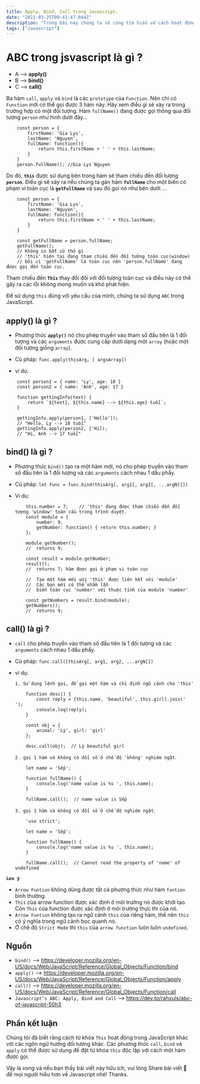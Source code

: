 ```yaml
---
title: Apply, Bind, Call trong Javascript.
date: "2021-03-25T09:41:47.044Z"
description: "Trong bài này chúng ta sẽ cùng tìm hiểu về cách hoạt động của 'Apply', 'Bind', 'Call' trong javascript."
tags: ["Javascript"]
---
```


# ABC trong jsvascript là gì ?

- A --> **apply()**
- B --> **bind()**
- C --> **call()**

Ba hàm `call`, `apply` và `bind` là các `prototype` của `Function`. Nên chỉ có `Function` mới có thể gọi được 3 hàm này. Hãy xem điều gì sẽ xảy ra trong trường hợp có một đối tượng. Hàm `fullName()` đang được gọi thông qua đối tượng `person` như hình dưới đây...

```
    const person = {
        firstName: 'Gia Lys',
        lastName: 'Nguyen',
        fullName: function(){
            return this.firstName + ' ' + this.lastName;
        }
    }
    person.fullName(); //Gia Lys Nguyen
```

Do đó, **`this`** được sử dụng bên trong hàm sẽ tham chiếu đến đối tượng **`person`**. Điều gì sẽ xảy ra nếu chúng ta gán hàm **`fullName`** cho một biến có phạm vi toàn cục là **`getFullName`** và sau đó gọi nó như bên dưới ...

```
    const person = {
        firstName: 'Gia Lys',
        lastName: 'Nguyen',
        fullName: function(){
            return this.firstName + ' ' + this.lastName;
        }
    }

    const getFullName = person.fullName; 
    getFullName(); 
    // Không in bất cứ thứ gì
    // 'this' hiện tại đang tham chiếu đến đối tưởng toàn cục(window)
    // bởi vì 'getFullName' là toàn cục nên 'person.fullName' đang được gọi đến toàn cục.
```

Tham chiếu đến **`This`** thay đổi đối với đối tượng toàn cục và điều này có thể gây ra các lỗi không mong muốn và khó phát hiện.

Để sử dụng `this` đúng với yêu cầu của mình, chúng ta sử dụng `ABC` trong JavaScript.

## apply() là gì ?
- Phương thức **`apply()`** nó cho phép truyền vào tham số đầu tiên là 1 đối tượng và các `arguments` được cung cấp dưới dạng một `array` (hoặc một đối tượng giống `array`).

- Cú pháp: ```func.apply(thisArg, [ argsArray])```

- ví dụ:
```
    const person1 = { name: 'Ly', age: 18 }
    const person2 = { name: 'Anh', age: 17 }

    function gettingInfo(text) {
        return `${text}, ${this.name} --> ${this.age} tuổi`;
    }

    gettingInfo.apply(person1, ['Hello']);
    // "Hello, Ly --> 18 tuổi"
    gettingInfo.apply(person2, ['Hi]);
    // "Hi, Anh --> 17 tuổi"
```


## bind() là gì ?

- Phương thức `bind()` tạo ra một hàm mới, nó cho phép truyền vào tham số đầu tiên là 1 đối tượng và các `arguments` cách nhau 1 dấu phẩy.

- Cú pháp: ```let Func = func.bind(thisArg[, arg1[, arg2[, ...argN]]])```

- Ví dụ:
    ```
        this.number = 7;    // 'this' đang được tham chiếu đến đối tượng 'window' toàn cầu trong trình duyệt.
        const module = {
            number: 9,
            getNumber: function() { return this.number; }
        };

        module.getNumber();
        //  returns 9;

        const result = module.getNumber;
        result();
        //  returns 7; hàm được gọi ở phạm vi toàn cục

        //  Tạo một hàm mới với 'this' được liên kết với 'module'
        //  Các bạn mới có thể nhầm lẫn
        //  biến toàn cục 'number' với thuộc tính của module 'number'

        const getNumbers = result.bind(module);
        getNumbers();
        //  returns 9;
    ```


## call() là gì ?
- `call` cho phép truyền vào tham số đầu tiên là 1 đối tượng và các `arguments` cách nhau 1 dấu phẩy.

- Cú pháp: ```func.call([thisArg[, arg1, arg2, ...argN]])```

- ví dụ:


    `1. Sử dụng lệnh gọi, để gọi một hàm và chỉ định ngữ cảnh cho 'this'`

    ```
        function desc() {
            const reply = [this.name, 'beautiful', this.girl].join(' ');
            console.log(reply);
        }

        const obj = {
            animal: 'Lý', girl: 'girl'
        };

        desc.call(obj);  // Lý beautiful girl
    ```

    `2. gọi 1 hàm và không có đối số ở chế độ 'không' nghiêm ngặt`.

    ```
        let name = 'Sếp';

        function fullName() {
            console.log('name value is %s ', this.name);
        }

        fullName.call();  // name value is Sếp
    ```

    `3. gọi 1 hàm và không có đối số ở chế độ nghiêm ngặt`.

    ```
        'use strict';

        let name = 'Sếp';

        function fullName() {
            console.log('name value is %s ', this.name);
        }

        fullName.call();  // Cannot read the property of 'name' of undefined
    ```

**`Lưu ý`**
  - `Arrow Funtion` không dùng được tất cả phương thức như hàm `funtion` bình thường.
  - `This` của arrow function được xác định ở môi trường nó được khởi tạo. Còn `This` của function được xác định ở môi trường thực thi của nó.
  - `Arrow Funtion` không tạo ra ngữ cảnh `this` của riêng hàm, thế nên `this` có ý nghĩa trong ngữ cảnh bọc quanh nó.
  - Ở chế độ `Strict Mode` thì `this` của `arrow function` luôn luôn `undefined`.


## Nguồn
- `bind()` --> https://developer.mozilla.org/en-US/docs/Web/JavaScript/Reference/Global_Objects/Function/bind
- `apply()` --> https://developer.mozilla.org/en-US/docs/Web/JavaScript/Reference/Global_Objects/Function/apply
- `call()` --> https://developer.mozilla.org/en-US/docs/Web/JavaScript/Reference/Global_Objects/Function/call
- `Javascript’s ABC: Apply, Bind and Call` --> https://dev.to/rahxuls/abc-of-javascript-50h3

## Phần kết luận

Chúng tôi đã biết rằng cách từ khóa `This` hoạt động trong JavaScript khác với các ngôn ngữ hướng đối tượng khác. Các phương thức `call`, `bind` và `apply` có thể được sử dụng để đặt từ khóa `this` độc lập với cách một hàm được gọi.

Vậy là xong và nếu bạn thấy bài viết này hữu ích, vui lòng Share bài viết 👏 để mọi người hiểu hơn về Javascript nhé! Thanks.